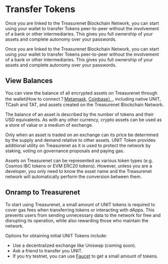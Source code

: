 # Transfer Tokens

Once you are linked to the Treasurenet Blockchain Network, you can start using your wallet to transfer Tokens peer-to-peer without the involvement of a bank or other intermediaries. This gives you full ownership of your assets and complete autonomy over your passwords.

Once you are linked to the Treasurenet Blockchain Network, you can start using your wallet to transfer Tokens peer-to-peer without the involvement of a bank or other intermediaries. This gives you full ownership of your assets and complete autonomy over your passwords.

## View Balances

You can view the balance of all encrypted assets on Treasurenet through the wallet(How to connect？[Metamask,](https://124.70.23.119:3021/docs/fundamentals/wallets/metamask#%E5%A6%82%E4%BD%95%E8%BF%9E%E6%8E%A5-metamask) [Coinbase）](https://124.70.23.119:3021/docs/fundamentals/wallets/coinbase#%E5%A6%82%E4%BD%95%E8%BF%9E%E6%8E%A5-coinbase-%E9%92%B1%E5%8C%85), including native UNIT, TCash and TAT, and assets created on the Treasurenet Blockchain Network.

The balance of an asset is described by the number of tokens and their USD equivalents.
As with any other currency, crypto assets can be used as a store of value or a medium of exchange.

Only when an asset is traded on an exchange can its price be determined by the supply and demand relative to other assets.
UNIT Token provides additional utility on Treasurenet as it is used to protect the network by staking, voting on governance proposals and paying gas.

Assets on Treasurenet can be represented as various token types (e.g. Cosmos IBC tokens or EVM ERC20 tokens). However, unless you are a developer, you only need to know the asset name and the Treasurenet network will automatically perform the conversion between them.

## Onramp to Treasurenet

To start using Treasurenet, a small amount of UNIT tokens is required to cover gas fees when transferring tokens or interacting with dApps. This prevents users from sending unnecessary data to the network for free and disrupting its operation, while also rewarding those who maintain the network.

Options for obtaining initial UNIT Tokens include:

- Use a decentralized exchange like Uniswap (coming soon).
- Ask a friend to transfer you UNIT.
- If you try testnet, you can use [Faucet](https://faucet.testnet.treasurenet.io/) to get a small amount of tokens.
